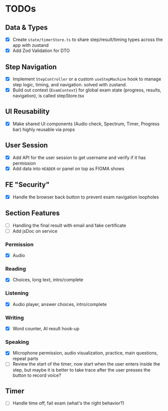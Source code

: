 # TODOs

## Data & Types

- [x] Create `state/timerStore.ts` to share step/result/timing types across the app with zustand
- [x] Add Zod Validation for DTO

## Step Navigation

- [x] Implement `StepController` or a custom `useStepMachine` hook to manage step logic, timing, and navigation. solved with zustand.
- [x] Build out context (`ExamContext`) for global exam state (progress, results, navigation), is called stepStore.tsx

## UI Reusability

- [x] Make shared UI components (Audio check, Spectrum, Timer, Progress bar) highly reusable via props

## User Session

- [x] Add API for the user session to get username and verify if it has permission
- [x] Add data into `HEADER` or panel on top as FIGMA shows

## FE "Security"

- [x] Handle the browser back button to prevent exam navigation loopholes

## Section Features

- [ ] Handling the final result with email and fake certificate
- [ ] Add jsDoc on service

### Permission

- [x] Audio

### Reading

- [x] Choices, long text, intro/complete

### Listening

- [x] Audio player, answer choices, intro/complete

### Writing

- [x] Word counter, AI result hook-up

### Speaking

- [x] Microphone permission, audio visualization, practice, main questions, repeat parts
- [ ] Review the start of the timer, now start when the user enters inside the step, but maybe it is better to take trace after the user presses the button to record voice?

## Timer

- [ ] Handle time off, fail exam (what's the right behavior?)

